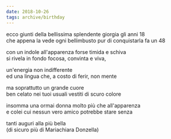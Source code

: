 ```yaml
---
date: 2018-10-26
tags: archive/birthday
---
```

ecco giunti della bellissima splendente giorgia gli anni 18   
che appena la vede ogni bellimbusto pur di conquistarla fa un 48

con un indole all'apparenza forse timida e schiva   
si rivela in fondo focosa, convinta e viva,

un'energia non indifferente   
ed una lingua che, a costo di ferir, non mente

ma soprattutto un grande cuore   
ben celato nei tuoi usuali vestiti di scuro colore

insomma una ormai donna molto più che all'apparenza   
e colei cui nessun vero amico potrebbe stare senza

tanti auguri alla più bella   
(di sicuro più di Mariachiara Donzella)

